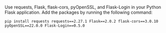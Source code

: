 Use requests, Flask, flask-cors, pyOpenSSL, and Flask-Login in your Python Flask application. Add the packages by running the following command:

```shell
pip install requests requests==2.27.1 Flask==2.0.2 flask-cors==3.0.10 pyOpenSSL==22.0.0 Flask-Login==0.5.0
```
